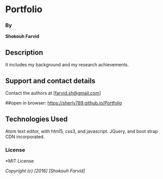 # Portfolio

### By
**Shokouh Farvid**

## Description
It includes my background and my research achievements.

## Support and contact details

Contact the authors at [farvid.sh@gmail.com]

##open in browser: https://sherly789.github.io/Portfolio

## Technologies Used

Atom text editor, with html5, css3, and javascript.  JQuery, and boot strap CDN incorporated.

### License

*MIT License

*Copyright (c) [2016] [Shokouh Farvid]*
